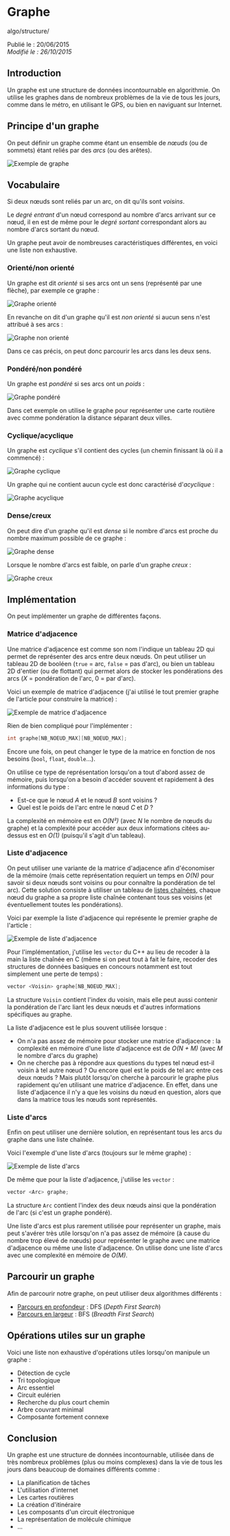 Graphe
======
algo/structure/

Publié le : 20/06/2015  
*Modifié le : 26/10/2015*

## Introduction

Un graphe est une structure de données incontournable en algorithmie. On utilise les graphes dans de nombreux problèmes de la vie de tous les jours, comme dans le métro, en utilisant le GPS, ou bien en naviguant sur Internet.

## Principe d'un graphe

On peut définir un graphe comme étant un ensemble de *nœuds* (ou de sommets) étant reliés par des 
*arcs* (ou des arêtes).

![Exemple de graphe](/static/img/algo/structure/graphe/graphe_exemple.png)

## Vocabulaire

Si deux nœuds sont reliés par un arc, on dit qu'ils sont *voisins*.

Le *degré entrant* d'un nœud correspond au nombre d'arcs arrivant sur ce nœud, il en est de même pour le *degré sortant* correspondant alors au nombre d'arcs sortant du nœud.

Un graphe peut avoir de nombreuses caractéristiques différentes, en voici une liste non exhaustive.

### Orienté/non orienté

Un graphe est dit *orienté* si ses arcs ont un sens (représenté par une flèche), par exemple ce graphe :

![Graphe orienté](/static/img/algo/structure/graphe/graphe_oriente.png)

En revanche on dit d'un graphe qu'il est *non orienté* si aucun sens n'est attribué à ses arcs :

![Graphe non orienté](/static/img/algo/structure/graphe/graphe_non_oriente.png)

Dans ce cas précis, on peut donc parcourir les arcs dans les deux sens.

### Pondéré/non pondéré

Un graphe est *pondéré* si ses arcs ont un *poids* :

![Graphe pondéré](/static/img/algo/structure/graphe/graphe_pondere.png)

Dans cet exemple on utilise le graphe pour représenter une carte routière avec comme pondération la distance séparant deux villes.

### Cyclique/acyclique

Un graphe est *cyclique* s'il contient des cycles (un chemin finissant là où il a commencé) :

![Graphe cyclique](/static/img/algo/structure/graphe/graphe_cyclique.png)

Un graphe qui ne contient aucun cycle est donc caractérisé d'*acyclique* :

![Graphe acyclique](/static/img/algo/structure/graphe/graphe_acyclique.png)

### Dense/creux

On peut dire d'un graphe qu'il est *dense* si le nombre d'arcs est proche du nombre maximum possible de ce graphe :

![Graphe dense](/static/img/algo/structure/graphe/graphe_dense.png)

Lorsque le nombre d'arcs est faible, on parle d'un graphe *creux* :

![Graphe creux](/static/img/algo/structure/graphe/graphe_creux.png)

## Implémentation

On peut implémenter un graphe de différentes façons.

### Matrice d'adjacence

Une matrice d'adjacence est comme son nom l'indique un tableau 2D qui permet de représenter des arcs entre deux nœuds. On peut utiliser un tableau 2D de booléen (`true` = arc, `false` = pas d'arc), ou bien un tableau 2D d'entier (ou de flottant) qui permet alors de stocker les pondérations des arcs (*X* = pondération de l'arc, 0 = par d'arc).

Voici un exemple de matrice d'adjacence (j'ai utilisé le tout premier graphe de l'article pour construire la matrice) :

![Exemple de matrice d'adjacence](/static/img/algo/structure/graphe/exemple_matrice_adjacence.png)

Rien de bien compliqué pour l'implémenter :

```c
int graphe[NB_NOEUD_MAX][NB_NOEUD_MAX];
```

Encore une fois, on peut changer le type de la matrice en fonction de nos besoins (`bool`, `float`, `double`...).

On utilise ce type de représentation lorsqu'on a tout d'abord assez de mémoire, puis lorsqu'on a besoin d'accéder souvent et rapidement à des informations du type :

   - Est-ce que le nœud *A* et le nœud *B* sont voisins ?
   - Quel est le poids de l'arc entre le nœud *C* et *D* ?

La complexité en mémoire est en *O(N²)* (avec *N* le nombre de nœuds du graphe) et la complexité pour accéder aux deux informations citées au-dessus est en *O(1)* (puisqu'il s'agit d'un tableau).

### Liste d'adjacence

On peut utiliser une variante de la matrice d'adjacence afin d'économiser de la mémoire (mais cette représentation requiert un temps en *O(N)* pour savoir si deux nœuds sont voisins ou pour connaître la pondération de tel arc). Cette solution consiste à utiliser un tableau de [listes chaînées](http://napnac.ga/algo/structure/liste_chainee.html), chaque nœud du graphe a sa propre liste chaînée contenant tous ses voisins (et éventuellement toutes les pondérations).

Voici par exemple la liste d'adjacence qui représente le premier graphe de l'article :

![Exemple de liste d'adjacence](/static/img/algo/structure/graphe/exemple_liste_adjacence.png)

Pour l'implémentation, j'utilise les `vector` du C++ au lieu de recoder à la main la liste chaînée en C (même si on peut tout à fait le faire, recoder des structures de données basiques en concours notamment est tout simplement une perte de temps) :

```cpp
vector <Voisin> graphe[NB_NOEUD_MAX];
```

La structure `Voisin` contient l'index du voisin, mais elle peut aussi contenir la pondération de l'arc liant les deux nœuds et d'autres informations spécifiques au graphe.

La liste d'adjacence est le plus souvent utilisée lorsque :

- On n'a pas assez de mémoire pour stocker une matrice d'adjacence : la complexité en mémoire d'une liste d'adjacence est de  *O(N + M)* (avec *M* le nombre d'arcs du graphe)
- On ne cherche pas à répondre aux questions du types tel nœud est-il voisin à tel autre nœud ? Ou encore quel est le poids de tel arc entre ces deux nœuds ? Mais plutôt lorsqu'on cherche à parcourir le graphe plus rapidement qu'en utilisant une matrice d'adjacence. En effet, dans une liste d'adjacence il n'y a que les voisins du nœud en question, alors que dans la matrice tous les nœuds sont représentés.

### Liste d'arcs

Enfin on peut utiliser une dernière solution, en représentant tous les arcs du graphe dans une liste chaînée.

Voici l'exemple d'une liste d'arcs (toujours sur le même graphe) :

![Exemple de liste d'arcs](/static/img/algo/structure/graphe/exemple_liste_arcs.png)

De même que pour la liste d'adjacence, j'utilise les `vector` :

```cpp
vector <Arc> graphe;
```

La structure `Arc` contient l'index des deux nœuds ainsi que la pondération de l'arc (si c'est un graphe pondéré).

Une liste d'arcs est plus rarement utilisée pour représenter un graphe, mais peut s'avérer très utile lorsqu'on n'a pas assez de mémoire (à cause du nombre trop élevé de nœuds) pour représenter le graphe avec une matrice d'adjacence ou même une liste d'adjacence. On utilise donc une liste d'arcs avec une complexité en mémoire de *O(M)*.

## Parcourir un graphe

Afin de parcourir notre graphe, on peut utiliser deux algorithmes différents :

- [Parcours en profondeur]() : DFS (*Depth First Search*)
- [Parcours en largeur]() : BFS (*Breadth First Search*)

## Opérations utiles sur un graphe

Voici une liste non exhaustive d'opérations utiles lorsqu'on manipule un graphe : 

- Détection de cycle
- Tri topologique
- Arc essentiel
- Circuit eulérien
- Recherche du plus court chemin
- Arbre couvrant minimal
- Composante fortement connexe

## Conclusion

Un graphe est une structure de données incontournable, utilisée dans de très nombreux problèmes (plus ou moins complexes) dans la vie de tous les jours dans beaucoup de domaines différents comme :

- La planification de tâches
- L'utilisation d'internet
- Les cartes routières
- La création d'itinéraire
- Les composants d'un circuit électronique
- La représentation de molécule chimique
- ...


